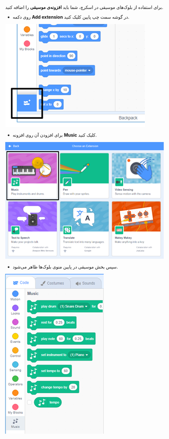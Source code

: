 برای استفاده از بلوک‌های موسیقی در اسکرچ، شما باید **افزونه‌ی موسیقی** را اضافه کنید.

+ روی دکمه **Add extension** در گوشه سمت چپ پایین کلیک کنید.

![دکمه‌ی اضافه کردن افزونه مشخص شده](images/add-extension-annotated.png)

+ برای افزودن آن روی افزونه **Music** کلیک کنید.

![افزونه‌ی قلم مشخص شده](images/click-music-annotated.png)

+ سپس بخش موسیقی در پایین منوی بلوک‌ها ظاهر می‌شود.

![بلوک‌های افزونه‌ی قلم](images/music-extension-blocks.png)